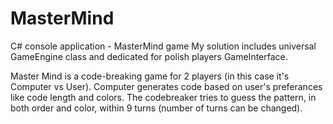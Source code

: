 # MasterMind
C# console application - MasterMind game
My solution includes universal GameEngine class and dedicated for polish players GameInterface.

Master Mind is a code-breaking game for 2 players (in this case it's Computer vs User). 
Computer generates code based on user's preferances like code length and colors.
The codebreaker tries to guess the pattern, in both order and color, within 9 turns (number of turns can be changed).
